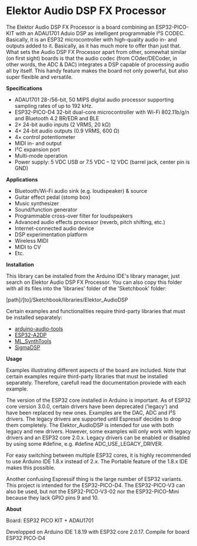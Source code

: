 # Elektor Audio DSP FX Processor

The Elektor Audio DSP FX Processor is a board combining an ESP32-PICO-KIT with an ADAU1701 Aduio DSP as intelligent programmable I²S CODEC. Basically, it is an ESP32 microcontroller with high-quality audio in- and outputs added to it. Basically, as it has much more to offer than just that. What sets the Audio DSP FX Processor apart from other, somewhat similar (on first sight) boards is that the audio codec (from COder/DECoder, in other words, the ADC & DAC) integrates a DSP capable of processing audio all by itself. This handy feature makes the board not only powerful, but also super flexible and versatile.

**Specifications**

- ADAU1701 28-/56-bit, 50 MIPS digital audio processor supporting sampling rates of up to 192 kHz.
- ESP32-PICO-D4 32-bit dual-core microcontroller with Wi-Fi 802.11b/g/n and Bluetooth 4.2 BR/EDR and BLE
- 2× 24-bit audio inputs (2 VRMS, 20 kΩ)
- 4× 24-bit audio outputs (0.9 VRMS, 600 Ω)
- 4× control potentiometer
- MIDI in- and output
- I²C expansion port
- Multi-mode operation
- Power supply: 5 VDC USB or 7.5 VDC – 12 VDC (barrel jack, center pin is GND) 

**Applications**

- Bluetooth/Wi-Fi audio sink (e.g. loudspeaker) & source
- Guitar effect pedal (stomp box)
- Music synthesizer
- Sound/function generator
- Programmable cross-over filter for loudspeakers
- Advanced audio effects processor (reverb, pitch shifting, etc.)
- Internet-connected audio device
- DSP experimentation platform
- Wireless MIDI
- MIDI to CV
- Etc.

**Installation**

This library can be installed from the Arduino IDE's library manager, just search on Elektor Audio DSP FX Processor.
You can also copy this folder with all its files into the 'libraries' folder of the 'Sketchbook' folder:

[path]/[to]/Sketchbook/libraries/Elektor_AudioDSP

Certain examples and functionalities require third-party libraries that must be installed separately:

- [arduino-audio-tools](https://github.com/pschatzmann/arduino-audio-tools/)
- [ESP32-A2DP](https://github.com/pschatzmann/ESP32-A2DP)
- [ML_SynthTools](https://github.com/marcel-licence/ML_SynthTools)
- [SigmaDSP](https://github.com/MCUdude/SigmaDSP)
  
**Usage**

Examples illustrating different aspects of the board are included. Note that certain examples require third-party libraries that must be installed separately. Therefore, carefull read the documentation proviede with each example.

The version of the ESP32 core installed in Arduino is important. As of ESP32 core version 3.0.0, certain drivers have been deprecated ('legacy') and have been replaced by new ones. Examples are the DAC, ADC and I²S drivers. The legacy drivers are supported until Espressif decides to drop them completely. The Elektor_AudioDSP is intended for use with both legacy and new drivers. However, some examples will only work with legacy drivers and an ESP32 core 2.0.x. Legacy drivers can be enabled or disabled by using some #define, e.g. #define ADC_USE_LEGACY_DRIVER.

For easy switching between multiple ESP32 cores, it is highly recommended to use Arduino IDE 1.8.x instead of 2.x. The Portable feature of the 1.8.x IDE makes this possible.

Another confusing Espressif thing is the large number of ESP32 variants. This project is intended for the ESP32-PICO-D4. The ESP32-PICO-V3 can also be used, but not the ESP32-PICO-V3-02 nor the ESP32-PICO-Mini because they lack GPIO pins 9 and 10.  

**About**

Board: ESP32 PICO KIT + ADAU1701

Developped on Arduino IDE 1.8.19 with ESP32 core 2.0.17. Compile for board ESP32 PICO-D4
